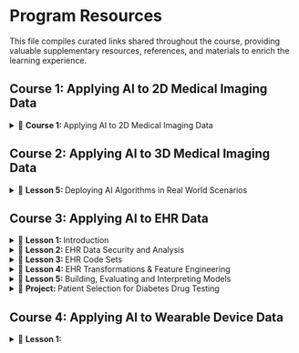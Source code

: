 # Program Resources 
This file compiles curated links shared throughout the course, providing valuable supplementary resources, references, and materials to enrich the learning experience.

## Course 1: Applying AI to 2D Medical Imaging Data
<details> 
  <summary>
      🧠 <b> Course 1: </b> Applying AI to 2D Medical Imaging Data 
  </summary>
<br/> 

course content
course content
</details>

## Course 2: Applying AI to 3D Medical Imaging Data

<details>
  <summary>
      🧠 <b> Lesson 5: </b> Deploying AI Algorithms in Real World Scenarios 
  </summary>

[Nifti file format](https://brainder.org/2012/09/23/the-nifti-file-format/)  
[MRI](https://hsmradyoloji.com/en/mri-mr/?gad=1&gclid=CjwKCAjw5remBhBiEiwAxL2M98idT3fVIwBwHbwZ4A15vHqahnYBzbwlh_6dfyp_VoRMKtUUUn7zcxoCR90QAvD_BwE)  
[MRI](https://www.fieldtriptoolbox.org/faq/coordsys/)  
[NiBabel](https://nipy.org/nibabel/coordinate_systems.html)  
[DICOM REF](https://www.dicomstandard.org/)  
[DICOM REF](https://dicom.innolitics.com/ciods/enhanced-sr/general-study/00080050)  
[DICOM REF](https://clinflows.blog/2022/09/29/dicom-explained-what-is-dicom/#:~:text=The%20DICOM%20Tags%20are%20assigned,uniform%20communication%20protocol%20for%20sharing.)  
[DICOM REF](https://dicom.nema.org/medical/Dicom/2017e/output/chtml/part06/chapter_6.html)  
[DICOM REF](https://www.dicomlibrary.com/dicom/dicom-tags/)  

</details>

## Course 3: Applying AI to EHR Data 

<details>
  <summary>
      🧠 <b>   Lesson 1: </b> Introduction
  </summary>

  - [Health Affairs](https://www.healthaffairs.org/doi/abs/10.1377/hlthaff.2018.05499)  
  - [CMS](https://www.cms.gov/Research-Statistics-Data-and-Systems/Statistics-Trends-and-Reports/NationalHealthExpendData/NationalHealthAccountsProjected) 
  - [50 Surprising Statistics Every Healthcare Stakeholder Must Know](https://www.osplabs.com/insights/50-surprising-statistics-every-healthcare-stakeholder-must-know/)  
  - [Apple Healthcare Data](https://www.apple.com/healthcare/health-records/)  
  - [Google Cloud Healthcare API](https://cloud.google.com/healthcare-api/docs/projects-datasets-data-stores)  
  - [Google Health](https://health.google/)  
</details>

<details>
  <summary>
      🧠 <b>   Lesson 2: </b> EHR Data Security and Analysis
  </summary>

  - [Value of Medical Data on the Dark web](https://www.experian.com/blogs/ask-experian/heres-how-much-your-personal-information-is-selling-for-on-the-dark-web/)  
  - [Hacker Hone their Techniques](https://www.healthcareitnews.com/news/healthcare-data-big-risk-hackers-innovate-and-hone-their-techniques)  
  - [Examples from U.S. HIPAA fines](https://www.federalregister.gov/documents/2019/04/30/2019-08530/notification-of-enforcement-discretion-regarding-hipaa-civil-money-penalties)  
  - [HIPAA](https://www.hhs.gov/hipaa/index.html)  
  - [HITECH](https://www.hhs.gov/hipaa/for-professionals/special-topics/hitech-act-enforcement-interim-final-rule/index.html)  
  - [GDPR](https://gdpr-info.eu/)  
  - [DPA](https://www.gov.uk/data-protection)  
  - [PHI](https://www.hhs.gov/answers/hipaa/what-is-phi/index.html)  
  - [Covered Entites](https://www.hhs.gov/hipaa/for-professionals/covered-entities/index.html)  
  - [Sample Business Associate Agreement](https://www.hhs.gov/hipaa/for-professionals/covered-entities/sample-business-associate-agreement-provisions/index.html)  
  - [Business Associate Guidance](https://www.hhs.gov/hipaa/for-professionals/privacy/guidance/business-associates/index.html)  
  - [De-Identification Rationale](https://www.hhs.gov/hipaa/for-professionals/privacy/special-topics/de-identification/index.html#rationale)  
  - [CRISP-DM](https://en.wikipedia.org/wiki/Cross-industry_standard_process_for_data_mining)  
  - [What is Exploratory Data Analysis](https://towardsdatascience.com/exploratory-data-analysis-8fc1cb20fd15)  
  - [EDA in Python](https://towardsdatascience.com/exploratory-data-analysis-in-python-c9a77dfa39ce)  
  - [Get started with TensorFlow Data Validation](https://www.tensorflow.org/tfx/data_validation/get_started)  
  - [Imputation Methods](https://towardsdatascience.com/6-different-ways-to-compensate-for-missing-values-data-imputation-with-examples-6022d9ca0779)  
  - [Advanced Imputation Methods](https://www.sciencedirect.com/science/article/pii/S2352914819302783)  
  - [Z-Score](https://www.statisticshowto.com/probability-and-statistics/z-score/)  
  - [Reducing Dimensionality](https://en.wikipedia.org/wiki/Dimensionality_reduction)  
  - [Demographic Analysis](https://www.sciencedirect.com/topics/computer-science/demographic-data)  
  - []()  
  - []()  
  - []()  
  - []()  
  - []()  
  - []()  
  - []()  
  - []()  
  - []()  
  - []()  
  - []()  
  - []()  
  - []()  
  - []()  
  - []()  
  - []()  
  - []()  
  - []()  
  - []() 

</details>


<details>
  <summary>
      🧠 <b>   Lesson 3: </b> EHR Code Sets
  </summary>
<br/> 
  []()  
  []()  
  []()  
  []()  
  []()  
  []()  
  []()  
  []()  
  []()  
  []()  
  []()  
  []()  
  []()  
  []()  
  []()  
  []()  
  []()  
  []()  
  []()  
  []()  
  []()  
  []()  
  []()  
  []()  
  []() 

Content
</details>



<details>
  <summary>
      🧠 <b>   Lesson 4: </b> EHR Transformations & Feature Engineering
  </summary>
<br/> 

  []()  
  []()  
  []()  
  []()  
  []()  
  []()  
  []()  
  []()  
  []()  
  []()  
  []()  
  []()  
  []()  
  []()  
  []()  
  []()  
  []()  
  []()  
  []()  
  []()  
  []()  
  []()  
  []()  
  []()  
  []() 

</details>

<details>
  <summary>
      🧠 <b>   Lesson 5: </b> Building, Evaluating and Interpreting Models
  </summary>
<br/> 

  []()  
  []()  
  []()  
  []()  
  []()  
  []()  
  []()  
  []()  
  []()  
  []()  
  []()  
  []()  
  []()  
  []()  
  []()  
  []()  
  []()  
  []()  
  []()  
  []()  
  []()  
  []()  
  []()  
  []()  
  []() 

</details>


<details>
  <summary>
      🧠 <b>   Project: </b>  Patient Selection for Diabetes Drug Testing
  </summary>
<br/> 

  []()  
  []()  
  []()  
  []()  
  []()  
  []()  
  []()  
  []()  
  []()  
  []()  
  []()  
  []()  
  []()  
  []()  
  []()  
  []()  
  []()  
  []()  
  []()  
  []()  
  []()  
  []()  
  []()  
  []()  
  []() 

</details>

## Course 4: Applying AI to Wearable Device Data

<details>
  <summary>
        🧠 <b>   Lesson 1: </b> 
  </summary>

<br/> 


</details>

